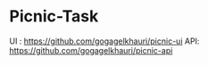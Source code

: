 # Picnic-Task
UI : https://github.com/gogagelkhauri/picnic-ui
API: https://github.com/gogagelkhauri/picnic-api
